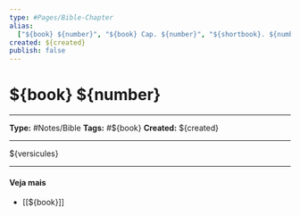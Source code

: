 ```yaml
---
type: #Pages/Bible-Chapter
alias:
  ["${book} ${number}", "${book} Cap. ${number}", "${shortbook}. ${number}"]
created: ${created}
publish: false
---
```


# ${book} ${number}

---

**Type:** #Notes/Bible
**Tags:** #${book}
**Created:** ${created}

---

${versicules}

---

#### Veja mais

- [[${book}]]
